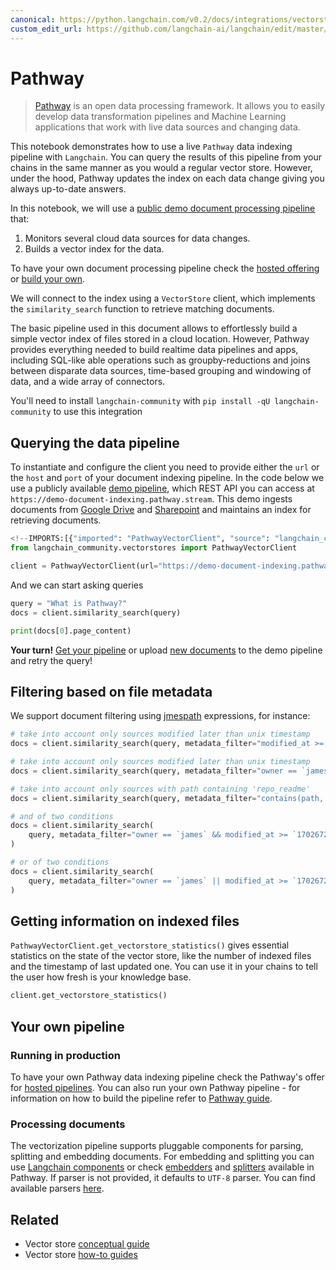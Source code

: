 ```yaml
---
canonical: https://python.langchain.com/v0.2/docs/integrations/vectorstores/pathway/
custom_edit_url: https://github.com/langchain-ai/langchain/edit/master/docs/docs/integrations/vectorstores/pathway.ipynb
---
```


# Pathway
> [Pathway](https://pathway.com/) is an open data processing framework. It allows you to easily develop data transformation pipelines and Machine Learning applications that work with live data sources and changing data.

This notebook demonstrates how to use a live `Pathway` data indexing pipeline with `Langchain`. You can query the results of this pipeline from your chains in the same manner as you would a regular vector store. However, under the hood, Pathway updates the index on each data change giving you always up-to-date answers.

In this notebook, we will use a [public demo document processing pipeline](https://pathway.com/solutions/ai-pipelines#try-it-out) that:

1. Monitors several cloud data sources for data changes.
2. Builds a vector index for the data.

To have your own document processing pipeline check the [hosted offering](https://pathway.com/solutions/ai-pipelines) or [build your own](https://pathway.com/developers/user-guide/llm-xpack/vectorstore_pipeline/).

We will connect to the index using a `VectorStore` client, which implements the `similarity_search` function to retrieve matching documents.

The basic pipeline used in this document allows to effortlessly build a simple vector index of files stored in a cloud location. However, Pathway provides everything needed to build realtime data pipelines and apps, including SQL-like able operations such as groupby-reductions and joins between disparate data sources, time-based grouping and windowing of data, and a wide array of connectors.

You'll need to install `langchain-community` with `pip install -qU langchain-community` to use this integration

## Querying the data pipeline

To instantiate and configure the client you need to provide either the `url` or the `host` and `port` of your document indexing pipeline. In the code below we use a publicly available [demo pipeline](https://pathway.com/solutions/ai-pipelines#try-it-out), which REST API you can access at `https://demo-document-indexing.pathway.stream`. This demo ingests documents from [Google Drive](https://drive.google.com/drive/u/0/folders/1cULDv2OaViJBmOfG5WB0oWcgayNrGtVs) and [Sharepoint](https://navalgo.sharepoint.com/sites/ConnectorSandbox/Shared%20Documents/Forms/AllItems.aspx?id=%2Fsites%2FConnectorSandbox%2FShared%20Documents%2FIndexerSandbox&p=true&ga=1) and maintains an index for retrieving documents.

```python
<!--IMPORTS:[{"imported": "PathwayVectorClient", "source": "langchain_community.vectorstores", "docs": "https://api.python.langchain.com/en/latest/vectorstores/langchain_community.vectorstores.pathway.PathwayVectorClient.html", "title": "Pathway"}]-->
from langchain_community.vectorstores import PathwayVectorClient

client = PathwayVectorClient(url="https://demo-document-indexing.pathway.stream")
```

And we can start asking queries

```python
query = "What is Pathway?"
docs = client.similarity_search(query)
```

```python
print(docs[0].page_content)
```

**Your turn!** [Get your pipeline](https://pathway.com/solutions/ai-pipelines) or upload [new documents](https://chat-realtime-sharepoint-gdrive.demo.pathway.com/) to the demo pipeline and retry the query!

## Filtering based on file metadata

We support document filtering using [jmespath](https://jmespath.org/) expressions, for instance:

```python
# take into account only sources modified later than unix timestamp
docs = client.similarity_search(query, metadata_filter="modified_at >= `1702672093`")

# take into account only sources modified later than unix timestamp
docs = client.similarity_search(query, metadata_filter="owner == `james`")

# take into account only sources with path containing 'repo_readme'
docs = client.similarity_search(query, metadata_filter="contains(path, 'repo_readme')")

# and of two conditions
docs = client.similarity_search(
    query, metadata_filter="owner == `james` && modified_at >= `1702672093`"
)

# or of two conditions
docs = client.similarity_search(
    query, metadata_filter="owner == `james` || modified_at >= `1702672093`"
)
```

## Getting information on indexed files

`PathwayVectorClient.get_vectorstore_statistics()` gives essential statistics on the state of the vector store, like the number of indexed files and the timestamp of last updated one. You can use it in your chains to tell the user how fresh is your knowledge base.

```python
client.get_vectorstore_statistics()
```

## Your own pipeline

### Running in production
To have your own Pathway data indexing pipeline check the Pathway's offer for [hosted pipelines](https://pathway.com/solutions/ai-pipelines). You can also run your own Pathway pipeline - for information on how to build the pipeline refer to [Pathway guide](https://pathway.com/developers/user-guide/llm-xpack/vectorstore_pipeline/).

### Processing documents

The vectorization pipeline supports pluggable components for parsing, splitting and embedding documents. For embedding and splitting you can use [Langchain components](https://pathway.com/developers/user-guide/llm-xpack/vectorstore_pipeline/#langchain) or check [embedders](https://pathway.com/developers/api-docs/pathway-xpacks-llm/embedders) and [splitters](https://pathway.com/developers/api-docs/pathway-xpacks-llm/splitters) available in Pathway. If parser is not provided, it defaults to `UTF-8` parser. You can find available parsers [here](https://github.com/pathwaycom/pathway/blob/main/python/pathway/xpacks/llm/parser.py).

## Related

- Vector store [conceptual guide](/docs/concepts/#vector-stores)
- Vector store [how-to guides](/docs/how_to/#vector-stores)